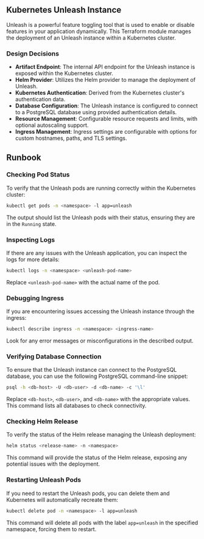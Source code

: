 ## Kubernetes Unleash Instance

Unleash is a powerful feature toggling tool that is used to enable or disable features in your application dynamically. This Terraform module manages the deployment of an Unleash instance within a Kubernetes cluster.

### Design Decisions

- **Artifact Endpoint**: The internal API endpoint for the Unleash instance is exposed within the Kubernetes cluster.
- **Helm Provider**: Utilizes the Helm provider to manage the deployment of Unleash.
- **Kubernetes Authentication**: Derived from the Kubernetes cluster's authentication data.
- **Database Configuration**: The Unleash instance is configured to connect to a PostgreSQL database using provided authentication details.
- **Resource Management**: Configurable resource requests and limits, with optional autoscaling support.
- **Ingress Management**: Ingress settings are configurable with options for custom hostnames, paths, and TLS settings.

## Runbook

### Checking Pod Status

To verify that the Unleash pods are running correctly within the Kubernetes cluster:

```sh
kubectl get pods -n <namespace> -l app=unleash
```

The output should list the Unleash pods with their status, ensuring they are in the `Running` state.

### Inspecting Logs

If there are any issues with the Unleash application, you can inspect the logs for more details:

```sh
kubectl logs -n <namespace> <unleash-pod-name>
```

Replace `<unleash-pod-name>` with the actual name of the pod.

### Debugging Ingress

If you are encountering issues accessing the Unleash instance through the ingress:

```sh
kubectl describe ingress -n <namespace> <ingress-name>
```

Look for any error messages or misconfigurations in the described output.

### Verifying Database Connection

To ensure that the Unleash instance can connect to the PostgreSQL database, you can use the following PostgreSQL command-line snippet:

```sh
psql -h <db-host> -U <db-user> -d <db-name> -c '\l'
```

Replace `<db-host>`, `<db-user>`, and `<db-name>` with the appropriate values. This command lists all databases to check connectivity.

### Checking Helm Release

To verify the status of the Helm release managing the Unleash deployment:

```sh
helm status <release-name> -n <namespace>
```

This command will provide the status of the Helm release, exposing any potential issues with the deployment.

### Restarting Unleash Pods

If you need to restart the Unleash pods, you can delete them and Kubernetes will automatically recreate them:

```sh
kubectl delete pod -n <namespace> -l app=unleash
```

This command will delete all pods with the label `app=unleash` in the specified namespace, forcing them to restart.

